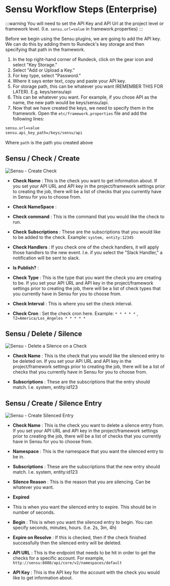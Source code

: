 # Sensu Workflow Steps (Enterprise)

:::warning
You will need to set the API Key and API Url at the project level or framework level. (I.e. `sensu.url=value` in framework.properties)
:::

Before we begin using the Sensu plugins, we are going to add the API key. We can do this by adding them to Rundeck's key storage and then specifying that path in the framework.

1. In the top right-hand corner of Rundeck, click on the gear icon and select "Key Storage."
2. Select "Add or Upload a Key."
3. For key type, select "Password."
4. Where it says enter text, copy and paste your API key.
5. For storage path, this can be whatever you want (REMEMBER THIS FOR LATER). E.g. keys/sensu/api
6. This can be whatever you want. For example, if you chose API as the name, the new path would be keys/sensu/api.
7. Now that we have created the keys, we need to specify them in the framework. Open the `etc/framework.properties` file and add the following lines:
```bash
sensu.url=value
sensu.api_key_path=/keys/sensu/api
```
Where `path` is the path you created above

## Sensu / Check / Create

![Sensu - Create Check](~@assets/img/sensu-create-check.png)

- **Check Name**
: This is the check you want to get information about. If you set your API URL and API key in the project/framework settings prior to creating the job, there will be a list of checks that you currently have in Sensu for you to choose from.

- **Check NameSpace**
:

- **Check command**
: This is the command that you would like the check to run.

- **Check Subscriptions**
: These are the subscriptions that you would like to be added to the check. Example: `system, entity:12345`

- **Check Handlers**
: If you check one of the check handlers, it will apply those handlers to the new event. I.e. if you select the "Slack Handler," a notification will be sent to slack.

- **Is Publish?**
:

- **Check Type**
: This is the type that you want the check you are creating to be. If you set your API URL and API key in the project/framework settings prior to creating the job, there will be a list of check types that you currently have in Sensu for you to choose from.

- **Check Interval**
: This is where you set the check interval.

- **Check Cron**
: Set the check cron here. Example: `* * * * *` , `TZ=America/Los_Angeles * * * * *`


## Sensu / Delete / Silence

![Sensu - Delete a Silence on a Check](~@assets/img/sensuwf-delete-silence.png)

- **Check Name**
: This is the check that you would like the silenced entry to be deleted on. If you set your API URL and API key in the project/framework settings prior to creating the job, there will be a list of checks that you currently have in Sensu for you to choose from.

- **Subscriptions**
: These are the subscriptions that the entry should match. I.e. system, entity:id123

## Sensu / Create / Silence Entry

![Sensu - Create Silenced Entry](~@assets/img/sensu-create-silenced.png)

- **Check Name**
: This is the check you want to delete a silence entry from. If you set your API URL and API key in the project/framework settings prior to creating the job, there will be a list of checks that you currently have in Sensu for you to choose from.

- **Namespace**
: This is the namespace that you want the silenced entry to be in.

- **Subscriptions**
: These are the subscriptions that the new entry should match. I.e. system, entity:id123

- **Silence Reason**
: This is the reason that you are silencing. Can be whatever you want.

- **Expired**
- This is when you want the silenced entry to expire. This should be in number of seconds.

- **Begin**
: This is when you want the silenced entry to begin. You can specify seconds, minutes, hours. (I.e. 2s, 3m, 4h)

- **Expire on Resolve**
: If this is checked, then if the check finished successfully then the silenced entry will be deleted. 

- **API URL**
: This is the endpoint that needs to be hit in order to get the checks for a specific account. For example, `http://sensu:8080/api/core/v2/namespaces/default`

- **API Key**
: This is the API key for the account with the check you would like to get information about.
